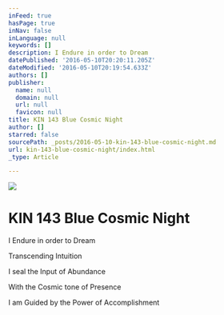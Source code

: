 ```yaml
---
inFeed: true
hasPage: true
inNav: false
inLanguage: null
keywords: []
description: I Endure in order to Dream
datePublished: '2016-05-10T20:20:11.205Z'
dateModified: '2016-05-10T20:19:54.633Z'
authors: []
publisher:
  name: null
  domain: null
  url: null
  favicon: null
title: KIN 143 Blue Cosmic Night
author: []
starred: false
sourcePath: _posts/2016-05-10-kin-143-blue-cosmic-night.md
url: kin-143-blue-cosmic-night/index.html
_type: Article

---
```

![](https://the-grid-user-content.s3-us-west-2.amazonaws.com/9f2efd0f-3c7f-447c-8917-61e7d105f114.png)

# KIN 143 Blue Cosmic Night

I Endure in order to Dream

Transcending Intuition

I seal the Input of Abundance

With the Cosmic tone of Presence

I am Guided by the Power of Accomplishment
